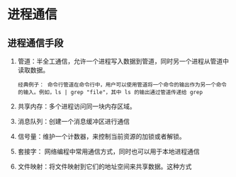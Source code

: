 # 进程通信

## 进程通信手段

1. 管道：半全工通信，允许一个进程写入数据到管道，同时另一个进程从管道中读取数据。

   `经典例子： 命令行管道在命令行中，用户可以使用管道将一个命令的输出作为另一个命令的输入。例如，ls | grep "file"，其中 ls 的输出通过管道传递给 grep`

2. 共享内存：多个进程访问同一块内存区域。
3. 消息队列：创建一个消息缓冲区进行通信
4. 信号量：维护一个计数器，来控制当前资源的加锁或者解锁。
5. 套接字： 网络编程中常用通信方式，同时也可以用于本地进程通信
6. 文件映射：将文件映射到它们的地址空间来共享数据。这种方式